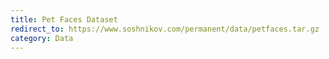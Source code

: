```yaml
---
title: Pet Faces Dataset
redirect_to: https://www.soshnikov.com/permanent/data/petfaces.tar.gz
category: Data
---
```

